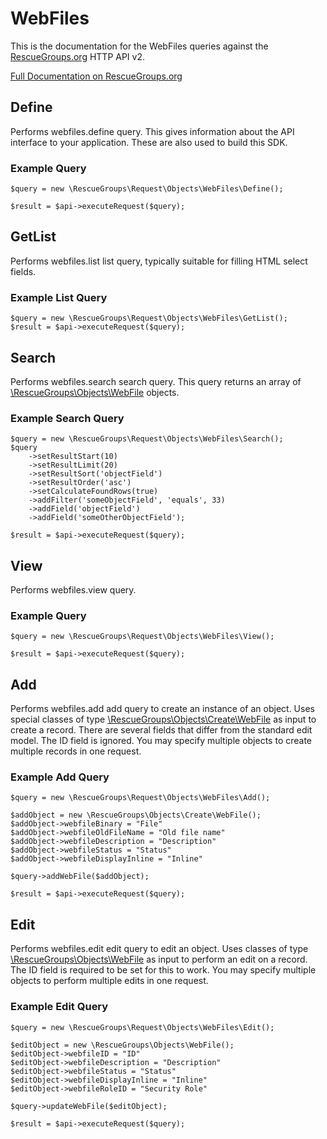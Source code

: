 # WebFiles

This is the documentation for the WebFiles queries against the [RescueGroups.org](https://www.rescuegroups.org/) HTTP API v2.

[Full Documentation on RescueGroups.org](https://userguide.rescuegroups.org/display/APIDG/Object+definitions#Objectdefinitions-webfiles)

## Define






Performs webfiles.define query. This gives information about the API interface to your application. These are also used to build this SDK.

### Example Query

    $query = new \RescueGroups\Request\Objects\WebFiles\Define();

    $result = $api->executeRequest($query);


## GetList


Performs webfiles.list list query, typically suitable for filling HTML select fields.

### Example List Query

    $query = new \RescueGroups\Request\Objects\WebFiles\GetList();
    $result = $api->executeRequest($query);






## Search

Performs webfiles.search search query. This query returns an array of [\RescueGroups\Objects\WebFile](../../src/Objects/WebFile.php) objects.

### Example Search Query

    $query = new \RescueGroups\Request\Objects\WebFiles\Search();
    $query
        ->setResultStart(10)
        ->setResultLimit(20)
        ->setResultSort('objectField')
        ->setResultOrder('asc')
        ->setCalculateFoundRows(true)
        ->addFilter('someObjectField', 'equals', 33)
        ->addField('objectField')
        ->addField('someOtherObjectField');

    $result = $api->executeRequest($query);







## View







Performs webfiles.view query.

### Example Query

    $query = new \RescueGroups\Request\Objects\WebFiles\View();

    $result = $api->executeRequest($query);


## Add





Performs webfiles.add add query to create an instance of an object. Uses special classes of type [\RescueGroups\Objects\Create\WebFile](../../src/Objects/WebFile.php) as input to create a record. There are several fields that differ from the standard edit model. The ID field is ignored. You may specify multiple objects to create multiple records in one request.

### Example Add Query

    $query = new \RescueGroups\Request\Objects\WebFiles\Add();

    $addObject = new \RescueGroups\Objects\Create\WebFile();
    $addObject->webfileBinary = "File"
    $addObject->webfileOldFileName = "Old file name"
    $addObject->webfileDescription = "Description"
    $addObject->webfileStatus = "Status"
    $addObject->webfileDisplayInline = "Inline"

    $query->addWebFile($addObject);

    $result = $api->executeRequest($query);



## Edit



Performs webfiles.edit edit query to edit an object. Uses classes of type [\RescueGroups\Objects\WebFile](../../src/Objects/WebFile.php) as input to perform an edit on a record. The ID field is required to be set for this to work. You may specify multiple objects to perform multiple edits in one request.

### Example Edit Query

    $query = new \RescueGroups\Request\Objects\WebFiles\Edit();

    $editObject = new \RescueGroups\Objects\WebFile();
    $editObject->webfileID = "ID"
    $editObject->webfileDescription = "Description"
    $editObject->webfileStatus = "Status"
    $editObject->webfileDisplayInline = "Inline"
    $editObject->webfileRoleID = "Security Role"

    $query->updateWebFile($editObject);

    $result = $api->executeRequest($query);





